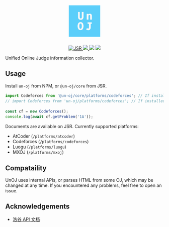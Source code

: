 <h1 align="center">
  <img src="./assets/logo.svg" alt="UnOJ" width="100" height="100">
</h1>

<p align="center">
  <a href="https://jsr.io/@un-oj/core">
    <img src="https://jsr.io/badges/@un-oj/core" alt="JSR">
  </a>
  <a href="https://npmjs.com/package/un-oj">
    <img src="https://img.shields.io/npm/v/un-oj?color=444&logo=npm&label=">
  </a>
  <img src="https://img.shields.io/github/license/un-oj/core">
  <img src="https://img.shields.io/github/stars/un-oj/core">
</p>

Unified Online Judge information collector.

## Usage

Install `un-oj` from NPM, or `@un-oj/core` from JSR.

<!-- eslint-disable -->
```ts
import Codeforces from '@un-oj/core/platforms/codeforces'; // If installed from JSR
// import Codeforces from 'un-oj/platforms/codeforces'; // If installed from NPM

const cf = new Codeforces();
console.log(await cf.getProblem('1A'));
```
<!-- eslint-enable -->

Documents are available on JSR.
Currently supported platforms:

- AtCoder (`/platforms/atcoder`)
- Codeforces (`/platforms/codeforces`)
- Luogu (`/platforms/luogu`)
- MXOJ (`/platforms/mxoj`)

## Compataility

UnOJ uses internal APIs, or parses HTML from some OJ, which may be changed at
any time. If you encountered any problems, feel free to open an issue.

## Acknowledgements

- [洛谷 API 文档](https://0f-0b.github.io/luogu-api-docs/)
